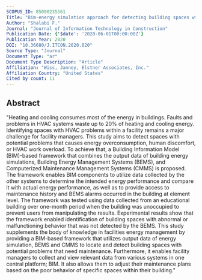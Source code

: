 ```yaml
---
SCOPUS_ID: 85090235561
Title: "Bim-energy simulation approach for detecting building spaces with faults and problematic behavior"
Author: "Shalabi F."
Journal: "Journal of Information Technology in Construction"
Publication Date: {'$date': '2020-06-01T00:00:00Z'}
Publication Year: 2020
DOI: "10.36680/J.ITCON.2020.020"
Source Type: "Journal"
Document Type: "ar"
Document Type Description: "Article"
Affiliation: "Wiss, Janney, Elstner Associates, Inc."
Affiliation Country: "United States"
Cited by count: 11
---
```


## Abstract
"Heating and cooling consumes most of the energy in buildings. Faults and problems in HVAC systems waste up to 20% of heating and cooling energy. Identifying spaces with HVAC problems within a facility remains a major challenge for facility managers. This study aims to detect spaces with potential problems that causes energy overconsumption, human discomfort, or HVAC work overload. To achieve that, a Building Information Model (BIM)-based framework that combines the output data of building energy simulations, Building Energy Management Systems (BEMS), and Computerized Maintenance Management Systems (CMMS) is proposed. The framework enables BIM components to utilize data collected by the other systems to determine the intended energy performance and compare it with actual energy performance, as well as to provide access to maintenance history and BEMS alarms occurred in the building at element level. The framework was tested using data collected from an educational building over one-month period when the building was unoccupied to prevent users from manipulating the results. Experimental results show that the framework enabled identification of building spaces with abnormal or malfunctioning behavior that was not detected by the BEMS. This study supplements the body of knowledge in facilities energy management by providing a BIM-based framework that utilizes output data of energy simulation, BEMS and CMMS to locate and detect building spaces with potential problems that need maintenance. Furthermore, it enables facility managers to collect and view relevant data from various systems in one central platform; BIM. It also allows them to adjust their maintenance plans based on the poor behavior of specific spaces within their building."

